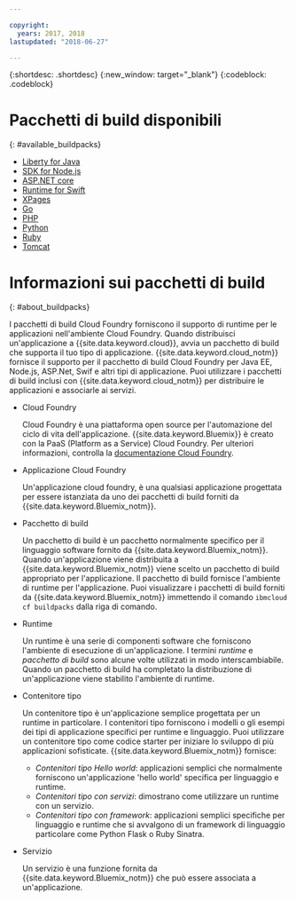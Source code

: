 ```yaml
---

copyright:
  years: 2017, 2018
lastupdated: "2018-06-27"

---
```


{:shortdesc: .shortdesc}
{:new_window: target="_blank"}
{:codeblock: .codeblock}

# Pacchetti di build disponibili
{: #available_buildpacks}

* [Liberty for Java](/docs/runtimes/liberty/getting-started.html)
* [SDK for Node.js](/docs/runtimes/nodejs/getting-started.html)
* [ASP.NET core](/docs/runtimes/dotnet/getting-started.html)
* [Runtime for Swift](/docs/runtimes/nodejs/getting-started.html)
* [XPages](/docs/starters/xpages/index.html)
* [Go](/docs/runtimes/go/getting-started.html)
* [PHP](/docs/runtimes/php/getting-started.html)
* [Python](/docs/runtimes/python/getting-started.html)
* [Ruby](/docs/runtimes/ruby/getting-started.html)
* [Tomcat](/docs/runtimes/tomcat/getting-started.html)

# Informazioni sui pacchetti di build
{: #about_buildpacks}

I pacchetti di build Cloud Foundry forniscono il supporto di runtime per le applicazioni nell'ambiente Cloud Foundry. Quando distribuisci un'applicazione a {{site.data.keyword.cloud}}, avvia un pacchetto di build che supporta il tuo tipo di applicazione. {{site.data.keyword.cloud_notm}} fornisce il supporto per il pacchetto di build Cloud Foundry per Java EE, Node.js, ASP.Net, Swif e altri tipi di applicazione.
Puoi utilizzare i pacchetti di build inclusi con {{site.data.keyword.cloud_notm}} per distribuire le applicazioni e associarle ai servizi.

*  Cloud Foundry

    Cloud Foundry è una piattaforma open source per l'automazione del ciclo di vita dell'applicazione.  {{site.data.keyword.Bluemix}}
     è creato con la PaaS (Platform as a Service) Cloud Foundry. Per ulteriori informazioni, controlla la [documentazione Cloud Foundry](https://www.cloudfoundry.org/learn/).

*  Applicazione Cloud Foundry

   Un'applicazione cloud foundry, è una qualsiasi applicazione progettata per essere istanziata da uno dei pacchetti di build forniti da
     {{site.data.keyword.Bluemix_notm}}.

*  Pacchetto di build

   Un pacchetto di build è un pacchetto normalmente specifico per il linguaggio software fornito da {{site.data.keyword.Bluemix_notm}}. Quando un'applicazione viene distribuita a {{site.data.keyword.Bluemix_notm}} viene scelto un pacchetto di build appropriato per l'applicazione. Il pacchetto di build fornisce l'ambiente di runtime per l'applicazione.  Puoi visualizzare i pacchetti di build forniti da {{site.data.keyword.Bluemix_notm}} immettendo il comando `ibmcloud cf buildpacks` dalla riga di comando.

*  Runtime

   Un runtime è una serie di componenti software che forniscono l'ambiente di esecuzione di un'applicazione.  I termini *runtime* e *pacchetto di build* sono alcune volte utilizzati in modo interscambiabile.  Quando un pacchetto di build ha completato la distribuzione di un'applicazione viene stabilito l'ambiente di runtime.

*  Contenitore tipo

   Un contenitore tipo è un'applicazione semplice progettata per un runtime in particolare.  I contenitori tipo forniscono i modelli o gli esempi dei tipi di applicazione specifici per runtime e linguaggio.  Puoi utilizzare un contenitore tipo come codice starter per iniziare lo sviluppo di più applicazioni sofisticate.  {{site.data.keyword.Bluemix_notm}} fornisce:
   * *Contenitori tipo Hello world*: applicazioni semplici che normalmente forniscono un'applicazione 'hello world' specifica per linguaggio e runtime.
   * *Contenitori tipo con servizi*: dimostrano come utilizzare un runtime con un servizio.
   * *Contenitori tipo con framework*: applicazioni semplici specifiche per linguaggio e runtime che si avvalgono di un framework di linguaggio particolare come Python Flask o Ruby Sinatra.

*  Servizio

   Un servizio è una funzione fornita da {{site.data.keyword.Bluemix_notm}}
     che può essere associata a un'applicazione.
